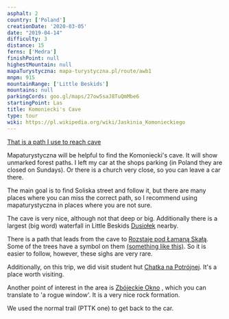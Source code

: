 ```yaml
---
asphalt: 2
country: ['Poland']
creationDate: '2020-03-05'
date: "2019-04-14"
difficulty: 3
distance: 15
ferns: ['Medra']
finishPoint: null
highestMountain: null
mapaTurystyczna: mapa-turystyczna.pl/route/awb1
mnpm: 915
mountainRange: ['Little Beskids']
mountains: null
parkingCords: goo.gl/maps/27ow5saJ8TuQmMbe6
startingPoint: Las
title: Komoniecki's Cave
type: tour
wiki: https://pl.wikipedia.org/wiki/Jaskinia_Komonieckiego
---
```


[That is a path I use to reach cave](mapa-turystyczna.pl/route/awbz)

Mapaturystyczna will be helpful to find the Komoniecki's cave. It will show unmarked forest paths.
I left my car at the shops parking (in Poland they are closed on Sundays). Or there is a church very close, so you can leave a car there.

The main goal is to find Soliska street and follow it, but there are many places where you can miss the correct path, so I recommend using mapaturystyczna in places where you are not sure.

The cave is very nice, although not that deep or big. Additionally there is a largest (big word) waterfall in Little Beskids [Dusiołek](https://pl.wikipedia.org/wiki/Dusio%C5%82ek_(wodospad)) nearby.

There is a path that leads from the cave to [Rozstaje pod Łamaną Skałą](https://mapa-turystyczna.pl/node/rozstaje-pod-lamana-skala). Some of the trees have a symbol on them [(something like this)](https://www.iconfinder.com/icons/2748982/appearance_form_formation_geomatric_half_circle_shapes_icon). So it is easier to follow, however, these sighs are very rare.

Additionally, on this trip, we did visit student hut [Chatka na Potrójnej](http://www.potrojna.com.pl/). It's a place worth visiting.

Another point of interest in the area is [Zbójeckie Okno](https://pl.wikipedia.org/wiki/Zb%C3%B3jeckie_Okno) , which you can translate to 'a rogue window'. It is a very nice rock formation.

We used the normal trail (PTTK one) to get back to the car.
